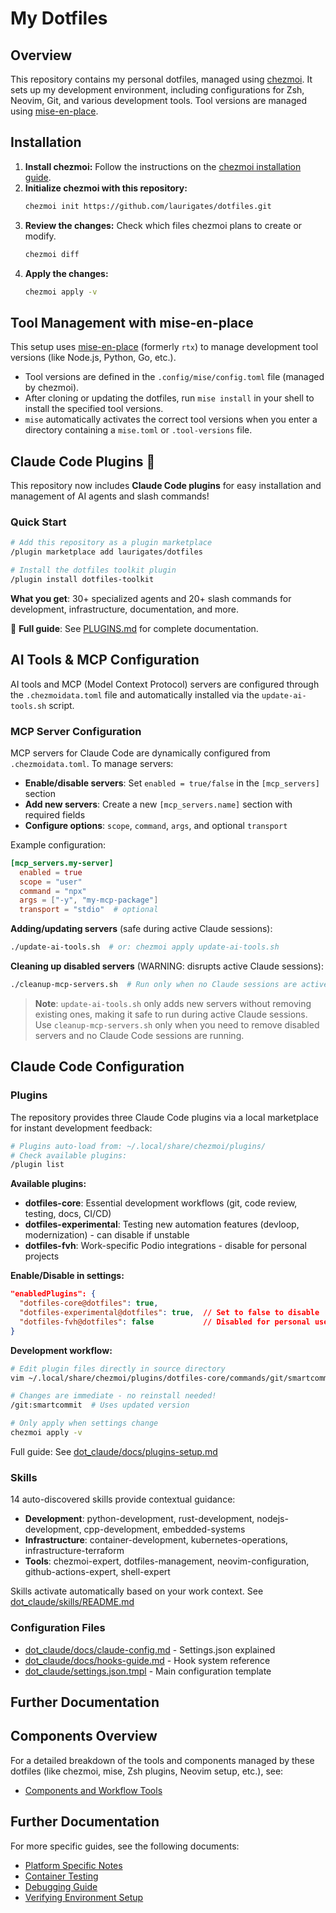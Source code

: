 # My Dotfiles

## Overview

This repository contains my personal dotfiles, managed using [chezmoi](https://www.chezmoi.io/). It sets up my development environment, including configurations for Zsh, Neovim, Git, and various development tools. Tool versions are managed using [mise-en-place](https://mise.jdx.dev/).

## Installation

1.  **Install chezmoi:** Follow the instructions on the [chezmoi installation guide](https://www.chezmoi.io/install/).
2.  **Initialize chezmoi with this repository:**
    ```bash
    chezmoi init https://github.com/laurigates/dotfiles.git
    ```
3.  **Review the changes:** Check which files chezmoi plans to create or modify.
    ```bash
    chezmoi diff
    ```
4.  **Apply the changes:**
    ```bash
    chezmoi apply -v
    ```

## Tool Management with mise-en-place

This setup uses [mise-en-place](https://mise.jdx.dev/) (formerly `rtx`) to manage development tool versions (like Node.js, Python, Go, etc.).

- Tool versions are defined in the `.config/mise/config.toml` file (managed by chezmoi).
- After cloning or updating the dotfiles, run `mise install` in your shell to install the specified tool versions.
- `mise` automatically activates the correct tool versions when you enter a directory containing a `mise.toml` or `.tool-versions` file.

## Claude Code Plugins 🔌

This repository now includes **Claude Code plugins** for easy installation and management of AI agents and slash commands!

### Quick Start

```bash
# Add this repository as a plugin marketplace
/plugin marketplace add laurigates/dotfiles

# Install the dotfiles toolkit plugin
/plugin install dotfiles-toolkit
```

**What you get**: 30+ specialized agents and 20+ slash commands for development, infrastructure, documentation, and more.

📖 **Full guide**: See [PLUGINS.md](./PLUGINS.md) for complete documentation.

## AI Tools & MCP Configuration

AI tools and MCP (Model Context Protocol) servers are configured through the `.chezmoidata.toml` file and automatically installed via the `update-ai-tools.sh` script.

### MCP Server Configuration

MCP servers for Claude Code are dynamically configured from `.chezmoidata.toml`. To manage servers:

- **Enable/disable servers**: Set `enabled = true/false` in the `[mcp_servers]` section
- **Add new servers**: Create a new `[mcp_servers.name]` section with required fields
- **Configure options**: `scope`, `command`, `args`, and optional `transport`

Example configuration:
```toml
[mcp_servers.my-server]
  enabled = true
  scope = "user"
  command = "npx"
  args = ["-y", "my-mcp-package"]
  transport = "stdio"  # optional
```

**Adding/updating servers** (safe during active Claude sessions):
```bash
./update-ai-tools.sh  # or: chezmoi apply update-ai-tools.sh
```

**Cleaning up disabled servers** (WARNING: disrupts active Claude sessions):
```bash
./cleanup-mcp-servers.sh  # Run only when no Claude sessions are active
```

> **Note**: `update-ai-tools.sh` only adds new servers without removing existing ones, making it safe to run during active Claude sessions. Use `cleanup-mcp-servers.sh` only when you need to remove disabled servers and no Claude Code sessions are running.

## Claude Code Configuration

### Plugins

The repository provides three Claude Code plugins via a local marketplace for instant development feedback:

```bash
# Plugins auto-load from: ~/.local/share/chezmoi/plugins/
# Check available plugins:
/plugin list
```

**Available plugins:**
- **dotfiles-core**: Essential development workflows (git, code review, testing, docs, CI/CD)
- **dotfiles-experimental**: Testing new automation features (devloop, modernization) - can disable if unstable
- **dotfiles-fvh**: Work-specific Podio integrations - disable for personal projects

**Enable/Disable in settings:**
```json
"enabledPlugins": {
  "dotfiles-core@dotfiles": true,
  "dotfiles-experimental@dotfiles": true,  // Set to false to disable
  "dotfiles-fvh@dotfiles": false           // Disabled for personal use
}
```

**Development workflow:**
```bash
# Edit plugin files directly in source directory
vim ~/.local/share/chezmoi/plugins/dotfiles-core/commands/git/smartcommit.md

# Changes are immediate - no reinstall needed!
/git:smartcommit  # Uses updated version

# Only apply when settings change
chezmoi apply -v
```

Full guide: See [dot_claude/docs/plugins-setup.md](./dot_claude/docs/plugins-setup.md)

### Skills

14 auto-discovered skills provide contextual guidance:
- **Development**: python-development, rust-development, nodejs-development, cpp-development, embedded-systems
- **Infrastructure**: container-development, kubernetes-operations, infrastructure-terraform
- **Tools**: chezmoi-expert, dotfiles-management, neovim-configuration, github-actions-expert, shell-expert

Skills activate automatically based on your work context. See [dot_claude/skills/README.md](./dot_claude/skills/README.md)

### Configuration Files

- [dot_claude/docs/claude-config.md](./dot_claude/docs/claude-config.md) - Settings.json explained
- [dot_claude/docs/hooks-guide.md](./dot_claude/docs/hooks-guide.md) - Hook system reference
- [dot_claude/settings.json.tmpl](./dot_claude/settings.json.tmpl) - Main configuration template

## Further Documentation

## Components Overview

For a detailed breakdown of the tools and components managed by these dotfiles (like chezmoi, mise, Zsh plugins, Neovim setup, etc.), see:

- [Components and Workflow Tools](./docs/components.md)

## Further Documentation

For more specific guides, see the following documents:

- [Platform Specific Notes](./docs/platform_specific.md)
- [Container Testing](./docs/container_testing.md)
- [Debugging Guide](./docs/debugging.md)
- [Verifying Environment Setup](./docs/verifying_environment.md)
